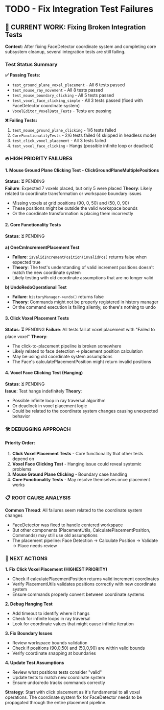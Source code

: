 # TODO - Fix Integration Test Failures

## 🎯 CURRENT WORK: Fixing Broken Integration Tests

**Context**: After fixing FaceDetector coordinate system and completing core subsystem cleanup, several integration tests are still failing.

### Test Status Summary

**✅ Passing Tests:**
- `test_ground_plane_voxel_placement` - All 6 tests passed
- `test_mouse_ray_movement` - All 8 tests passed
- `test_mouse_boundary_clicking` - All 5 tests passed
- `test_voxel_face_clicking_simple` - All 3 tests passed (fixed with FaceDetector coordinate system)
- `VoxelEditor_VoxelData_Tests` - Tests are passing

**❌ Failing Tests:**
1. `test_mouse_ground_plane_clicking` - 1/6 tests failed
2. `CoreFunctionalityTests` - 2/6 tests failed (4 skipped in headless mode)
3. `test_click_voxel_placement` - All 3 tests failed
4. `test_voxel_face_clicking` - Hangs (possible infinite loop or deadlock)

### 🔥 HIGH PRIORITY FAILURES

#### 1. Mouse Ground Plane Clicking Test - ClickGroundPlaneMultiplePositions
**Status**: ⏳ PENDING  
**Failure**: Expected 7 voxels placed, but only 5 were placed
**Theory**: Likely related to coordinate transformation or workspace boundary issues
- Missing voxels at grid positions (90, 0, 50) and (50, 0, 90)
- These positions might be outside the valid workspace bounds
- Or the coordinate transformation is placing them incorrectly

#### 2. Core Functionality Tests
**Status**: ⏳ PENDING

**a) OneCmIncrementPlacement Test**
- **Failure**: `isValidIncrementPosition(invalidPos)` returns false when expected true
- **Theory**: The test's understanding of valid increment positions doesn't match the new coordinate system
- Likely testing with old coordinate assumptions that are no longer valid

**b) UndoRedoOperational Test**  
- **Failure**: `historyManager->undo()` returns false
- **Theory**: Commands might not be properly registered in history manager
- Or the command execution is failing silently, so there's nothing to undo

#### 3. Click Voxel Placement Tests
**Status**: ⏳ PENDING
**Failure**: All tests fail at voxel placement with "Failed to place voxel"
**Theory**: 
- The click-to-placement pipeline is broken somewhere
- Likely related to face detection → placement position calculation
- May be using old coordinate system assumptions
- The Face's calculatePlacementPosition might return invalid positions

#### 4. Voxel Face Clicking Test (Hanging)
**Status**: ⏳ PENDING  
**Issue**: Test hangs indefinitely
**Theory**:
- Possible infinite loop in ray traversal algorithm
- Or deadlock in voxel placement logic
- Could be related to the coordinate system changes causing unexpected behavior

### 🛠️ DEBUGGING APPROACH

#### Priority Order:
1. **Click Voxel Placement Tests** - Core functionality that other tests depend on
2. **Voxel Face Clicking Test** - Hanging issue could reveal systemic problems
3. **Mouse Ground Plane Clicking** - Boundary case handling
4. **Core Functionality Tests** - May resolve themselves once placement works

### 📋 ROOT CAUSE ANALYSIS

**Common Thread**: All failures seem related to the coordinate system changes
- FaceDetector was fixed to handle centered workspace
- But other components (PlacementUtils, CalculatePlacementPosition, Commands) may still use old assumptions
- The placement pipeline: Face Detection → Calculate Position → Validate → Place needs review

### 🔄 NEXT ACTIONS

**1. Fix Click Voxel Placement (HIGHEST PRIORITY)**
   - Check if calculatePlacementPosition returns valid increment coordinates
   - Verify PlacementUtils validates positions correctly with new coordinate system
   - Ensure commands properly convert between coordinate systems

**2. Debug Hanging Test**
   - Add timeout to identify where it hangs
   - Check for infinite loops in ray traversal
   - Look for coordinate values that might cause infinite iteration

**3. Fix Boundary Issues**
   - Review workspace bounds validation
   - Check if positions (90,0,50) and (50,0,90) are within valid bounds
   - Verify coordinate snapping at boundaries

**4. Update Test Assumptions**
   - Review what positions tests consider "valid"
   - Update tests to match new coordinate system
   - Ensure undo/redo tracks commands correctly

**Strategy**: Start with click placement as it's fundamental to all voxel operations. The coordinate system fix for FaceDetector needs to be propagated through the entire placement pipeline.
